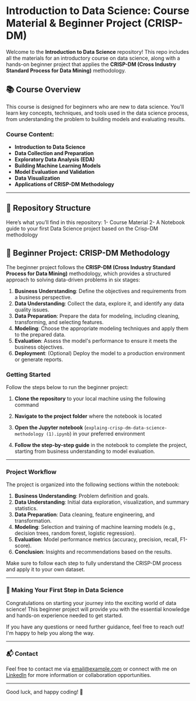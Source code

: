 # Introduction to Data Science: Course Material & Beginner Project (CRISP-DM)

Welcome to the **Introduction to Data Science** repository! This repo includes all the materials for an introductory course on data science, along with a hands-on beginner project that applies the **CRISP-DM (Cross Industry Standard Process for Data Mining)** methodology.

## 📚 Course Overview

This course is designed for beginners who are new to data science. You'll learn key concepts, techniques, and tools used in the data science process, from understanding the problem to building models and evaluating results.

### Course Content:
- **Introduction to Data Science**
- **Data Collection and Preparation**
- **Exploratory Data Analysis (EDA)**
- **Building Machine Learning Models**
- **Model Evaluation and Validation**
- **Data Visualization**
- **Applications of CRISP-DM Methodology**

---

## 📂 Repository Structure

Here’s what you’ll find in this repository:
1- Course Material
2- A Notebook guide to your first Data Science project based on the Crisp-DM methodology

## 🚀 Beginner Project: CRISP-DM Methodology

The beginner project follows the **CRISP-DM (Cross Industry Standard Process for Data Mining)** methodology, which provides a structured approach to solving data-driven problems in six stages:

1. **Business Understanding**: Define the objectives and requirements from a business perspective.
2. **Data Understanding**: Collect the data, explore it, and identify any data quality issues.
3. **Data Preparation**: Prepare the data for modeling, including cleaning, transforming, and selecting features.
4. **Modeling**: Choose the appropriate modeling techniques and apply them to the prepared data.
5. **Evaluation**: Assess the model's performance to ensure it meets the business objectives.
6. **Deployment**: (Optional) Deploy the model to a production environment or generate reports.

### Getting Started

Follow the steps below to run the beginner project:

1. **Clone the repository** to your local machine using the following command

2. **Navigate to the project folder** where the notebook is located

3. **Open the Jupyter notebook** (`explaing-crisp-dm-data-science-methodology (1).ipynb`) in your preferred environment

4. **Follow the step-by-step guide** in the notebook to complete the project, starting from business understanding to model evaluation.

---

### Project Workflow

The project is organized into the following sections within the notebook:

1. **Business Understanding**: Problem definition and goals.
2. **Data Understanding**: Initial data exploration, visualization, and summary statistics.
3. **Data Preparation**: Data cleaning, feature engineering, and transformation.
4. **Modeling**: Selection and training of machine learning models (e.g., decision trees, random forest, logistic regression).
5. **Evaluation**: Model performance metrics (accuracy, precision, recall, F1-score).
6. **Conclusion**: Insights and recommendations based on the results.

Make sure to follow each step to fully understand the CRISP-DM process and apply it to your own dataset.

---

### 👣 Making Your First Step in Data Science

Congratulations on starting your journey into the exciting world of data science! This beginner project will provide you with the essential knowledge and hands-on experience needed to get started. 

If you have any questions or need further guidance, feel free to reach out! I'm happy to help you along the way. 

---

### 📬 Contact

Feel free to contact me via [email@example.com](mailto:emna.fazaa.pro@gmail.com) or connect with me on [LinkedIn]([https://www.linkedin.com/in/yourprofile](https://www.linkedin.com/in/emna-fazaa/)) for more information or collaboration opportunities.

---

Good luck, and happy coding! 🚀

